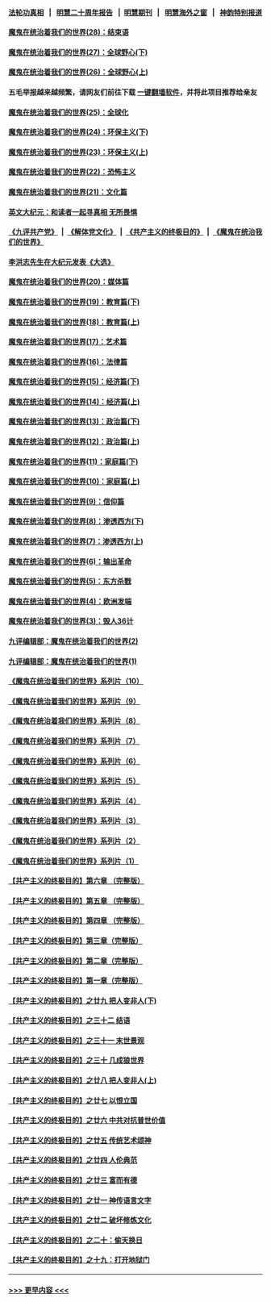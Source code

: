 #### [法轮功真相](https://github.com/gfw-breaker/truth/blob/master/README.md?t=0) &nbsp;&nbsp;|&nbsp;&nbsp; [明慧二十周年报告](https://github.com/gfw-breaker/mh-reports/blob/master/README.md?t=0) &nbsp;&nbsp;|&nbsp;&nbsp;[明慧期刊](https://github.com/gfw-breaker/mh-qikan) &nbsp;&nbsp;|&nbsp;&nbsp; [明慧海外之窗](https://github.com/gfw-breaker/mh-news/blob/master/README.md?t=0) &nbsp;&nbsp;|&nbsp;&nbsp; [神韵特别报道](https://github.com/gfw-breaker/mh-news/blob/master/shenyun.md?t=0)
#### [魔鬼在统治着我们的世界(28)：结束语](../pages/nsc422/n10936246.md?t=06210951) 
#### [魔鬼在统治着我们的世界(27)：全球野心(下)](../pages/nsc422/n10928319.md?t=06210951) 
#### [魔鬼在统治着我们的世界(26)：全球野心(上)](../pages/nsc422/n10900318.md?t=06210951) 
#### 五毛举报越来越频繁，请网友们前往下载 [一键翻墙软件](https://github.com/gfw-breaker/ssr-accounts)，并将此项目推荐给亲友
#### [魔鬼在统治着我们的世界(25)：全球化](../pages/nsc422/n10788205.md?t=06210951) 
#### [魔鬼在统治着我们的世界(24)：环保主义(下)](../pages/nsc422/n10695307.md?t=06210951) 
#### [魔鬼在统治着我们的世界(23)：环保主义(上)](../pages/nsc422/n10688613.md?t=06210951) 
#### [魔鬼在统治着我们的世界(22)：恐怖主义](../pages/nsc422/n10614727.md?t=06210951) 
#### [魔鬼在统治着我们的世界(21)：文化篇](../pages/nsc422/n10597706.md?t=06210951) 
#### [英文大纪元：和读者一起寻真相 无所畏惧](../pages/nsc422/n12542027.md?t=06210951) 
#### [《九评共产党》](https://github.com/begood0513/9ping.md/blob/master/README.md) &nbsp;|&nbsp; [《解体党文化》](../../../../jtdwh.md/blob/master/README.md)  &nbsp;|&nbsp; [《共产主义的终极目的》](../../../../gczydzjmd.md/blob/master/README.md) &nbsp;|&nbsp; [《魔鬼在统治我们的世界》](../../../../mgztzwmdsj.md/blob/master/README.md) 
#### [李洪志先生在大纪元发表《大选》](../pages/nsc422/n12534746.md?t=06210951) 
#### [魔鬼在统治着我们的世界(20)：媒体篇](../pages/nsc422/n10586579.md?t=06210951) 
#### [魔鬼在统治着我们的世界(19)：教育篇(下)](../pages/nsc422/n10564808.md?t=06210951) 
#### [魔鬼在统治着我们的世界(18)：教育篇(上)](../pages/nsc422/n10526970.md?t=06210951) 
#### [魔鬼在统治着我们的世界(17)：艺术篇](../pages/nsc422/n10499093.md?t=06210951) 
#### [魔鬼在统治着我们的世界(16)：法律篇](../pages/nsc422/n10485969.md?t=06210951) 
#### [魔鬼在统治着我们的世界(15)：经济篇(下)](../pages/nsc422/n10469975.md?t=06210951) 
#### [魔鬼在统治着我们的世界(14)：经济篇(上)](../pages/nsc422/n10457370.md?t=06210951) 
#### [魔鬼在统治着我们的世界(13)：政治篇(下)](../pages/nsc422/n10448270.md?t=06210951) 
#### [魔鬼在统治着我们的世界(12)：政治篇(上)](../pages/nsc422/n10444576.md?t=06210951) 
#### [魔鬼在统治着我们的世界(11)：家庭篇(下)](../pages/nsc422/n10440961.md?t=06210951) 
#### [魔鬼在统治着我们的世界(10)：家庭篇(上)](../pages/nsc422/n10435448.md?t=06210951) 
#### [魔鬼在统治着我们的世界(9)：信仰篇](../pages/nsc422/n10432159.md?t=06210951) 
#### [魔鬼在统治着我们的世界(8)：渗透西方(下)](../pages/nsc422/n10429603.md?t=06210951) 
#### [魔鬼在统治着我们的世界(7)：渗透西方(上)](../pages/nsc422/n10426013.md?t=06210951) 
#### [魔鬼在统治着我们的世界(6)：输出革命](../pages/nsc422/n10421536.md?t=06210951) 
#### [魔鬼在统治着我们的世界(5)：东方杀戮](../pages/nsc422/n10417707.md?t=06210951) 
#### [魔鬼在统治着我们的世界(4)：欧洲发端](../pages/nsc422/n10414890.md?t=06210951) 
#### [魔鬼在统治着我们的世界(3)：毁人36计](../pages/nsc422/n10411583.md?t=06210951) 
#### [九评编辑部：魔鬼在统治着我们的世界(2)](../pages/nsc422/n10410036.md?t=06210951) 
#### [九评编辑部：魔鬼在统治着我们的世界(1)](../pages/nsc422/n10406825.md?t=06210951) 
#### [《魔鬼在统治着我们的世界》系列片（10）](../pages/nsc422/n12292670.md?t=06210951) 
#### [《魔鬼在统治着我们的世界》系列片（9）](../pages/nsc422/n12290859.md?t=06210951) 
#### [《魔鬼在统治着我们的世界》系列片（8）](../pages/nsc422/n12287445.md?t=06210951) 
#### [《魔鬼在统治着我们的世界》系列片（7）](../pages/nsc422/n12283425.md?t=06210951) 
#### [《魔鬼在统治着我们的世界》系列片（6）](../pages/nsc422/n12282314.md?t=06210951) 
#### [《魔鬼在统治着我们的世界》系列片（5）](../pages/nsc422/n12281419.md?t=06210951) 
#### [《魔鬼在统治着我们的世界》系列片（4）](../pages/nsc422/n12274024.md?t=06210951) 
#### [《魔鬼在统治着我们的世界》系列片（3）](../pages/nsc422/n12271322.md?t=06210951) 
#### [《魔鬼在统治着我们的世界》系列片（2）](../pages/nsc422/n12269049.md?t=06210951) 
#### [《魔鬼在统治着我们的世界》系列片（1）](../pages/nsc422/n12267575.md?t=06210951) 
#### [【共产主义的终极目的】第六章 （完整版）](../pages/nsc422/n11428913.md?t=06210951) 
#### [【共产主义的终极目的】第五章 （完整版）](../pages/nsc422/n11428912.md?t=06210951) 
#### [【共产主义的终极目的】第四章 （完整版）](../pages/nsc422/n11428907.md?t=06210951) 
#### [【共产主义的终极目的】第三章（完整版）](../pages/nsc422/n11428848.md?t=06210951) 
#### [【共产主义的终极目的】第二章（完整版）](../pages/nsc422/n11428831.md?t=06210951) 
#### [【共产主义的终极目的】第一章（完整版）](../pages/nsc422/n11417651.md?t=06210951) 
#### [【共产主义的终极目的】之廿九 把人变非人(下)](../pages/nsc422/n11344140.md?t=06210951) 
#### [【共产主义的终极目的】之三十二 结语](../pages/nsc422/n11360535.md?t=06210951) 
#### [【共产主义的终极目的】之三十一 末世景观](../pages/nsc422/n11351129.md?t=06210951) 
#### [【共产主义的终极目的】之三十 几成狼世界](../pages/nsc422/n11348280.md?t=06210951) 
#### [【共产主义的终极目的】之廿八 把人变非人(上)](../pages/nsc422/n11340492.md?t=06210951) 
#### [【共产主义的终极目的】之廿七 以恨立国](../pages/nsc422/n11336944.md?t=06210951) 
#### [【共产主义的终极目的】之廿六 中共对抗普世价值](../pages/nsc422/n11324785.md?t=06210951) 
#### [【共产主义的终极目的】之廿五 传统艺术颂神](../pages/nsc422/n11296396.md?t=06210951) 
#### [【共产主义的终极目的】之廿四 人伦典范](../pages/nsc422/n11296397.md?t=06210951) 
#### [【共产主义的终极目的】之廿三 富而有德](../pages/nsc422/n11283598.md?t=06210951) 
#### [【共产主义的终极目的】之廿一 神传语言文字](../pages/nsc422/n11263265.md?t=06210951) 
#### [【共产主义的终极目的】之廿二 破坏修炼文化](../pages/nsc422/n11245728.md?t=06210951) 
#### [【共产主义的终极目的】之二十：偷天换日](../pages/nsc422/n11238846.md?t=06210951) 
#### [【共产主义的终极目的】之十九：打开地狱门](../pages/nsc422/n11206376.md?t=06210951) 

----
#### [ >>> 更早内容 <<< ](../indexes/nsc422-earlier.md)
